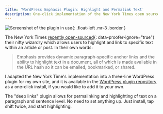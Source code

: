 ```yaml
---
title: 'WordPress Emphasis Plugin: Highlight and Permalink Text'
description: One-click implementation of the New York Times open source emphasis script as a WordPress plugin which allows for highlighting and permalinking of text on a paragraph and sentence level.
---
```


![Screenshot of the plugin in use](https://ben.balter.com/wp-content/uploads/2011/01/emphasis-screenshot.png "Screenshot of Emphasis WordPress Plugin"){: .float-left .mr-3 .border }

The New York Times [recently open-sourced](http://open.blogs.nytimes.com/2011/01/11/emphasis-update-and-source/){: data-proofer-ignore="true"} their nifty wizardry which allows users to highlight and link to specific text within an article or post. In their own words:

> Emphasis provides dynamic paragraph-specific anchor links and the ability to highlight text in a document, all of which is made available in the URL hash so it can be emailed, bookmarked, or shared.

I adapted the New York Time's implementation into a three-line WordPress plugin for my own site, and it is available in the [WordPress plugin repository](http://wordpress.org/extend/plugins/wp-emphasis/) as a one-click install, if you would like to add it to your own.

The "deep links" plugin allows for permalinking and highlighting of text on a paragraph and sentence level. No need to set anything up. Just install, tap shift twice, and start highlighting.
